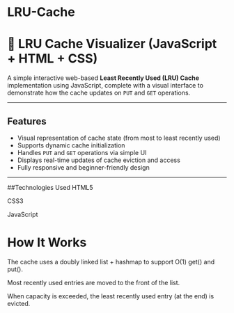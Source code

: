 # LRU-Cache
# 🧠 LRU Cache Visualizer (JavaScript + HTML + CSS)

A simple interactive web-based **Least Recently Used (LRU) Cache** implementation using JavaScript, complete with a visual interface to demonstrate how the cache updates on `PUT` and `GET` operations.

---

##  Features

- Visual representation of cache state (from most to least recently used)
- Supports dynamic cache initialization
- Handles `PUT` and `GET` operations via simple UI
- Displays real-time updates of cache eviction and access
- Fully responsive and beginner-friendly design

---

##Technologies Used
HTML5

CSS3

JavaScript
<h1>How It Works</h1>
The cache uses a doubly linked list + hashmap to support O(1) get() and put().

Most recently used entries are moved to the front of the list.

When capacity is exceeded, the least recently used entry (at the end) is evicted.




